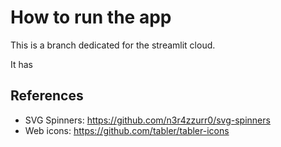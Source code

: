 # How to run the app

This is a branch dedicated for the streamlit cloud.

It has



## References

- SVG Spinners: <https://github.com/n3r4zzurr0/svg-spinners>
- Web icons: <https://github.com/tabler/tabler-icons>
